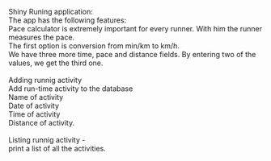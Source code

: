 Shiny Runing application:<br />
The app has the following features:<br />
Pace calculator is extremely important for every runner. With him the runner measures the pace.<br /> 
The first option is conversion from min/km to km/h.<br /> 
We have three more time, pace and distance fields. By entering two of the values, we get the third one.<br />
<br />
Adding runnig activity
<br />
Add run-time activity to the database<br />
 Name of activity<br />
 Date of activity<br />
 Time of activity<br />
 Distance of activity.<br />
<br />
Listing runnig activity -<br />
print a list of all the activities.

